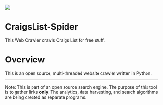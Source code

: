 ![](https://imgur.com/8Pvgxva.jpg)

# CraigsList-Spider
This Web Crawler crawls Craigs List for free stuff.  

# Overview

This is an open source, multi-threaded website crawler written in Python. 

***

Note: This is part of an open source search engine. The purpose of this tool is to gather links **only**. The analytics, data harvesting, and search algorithms are being created as separate programs. 
